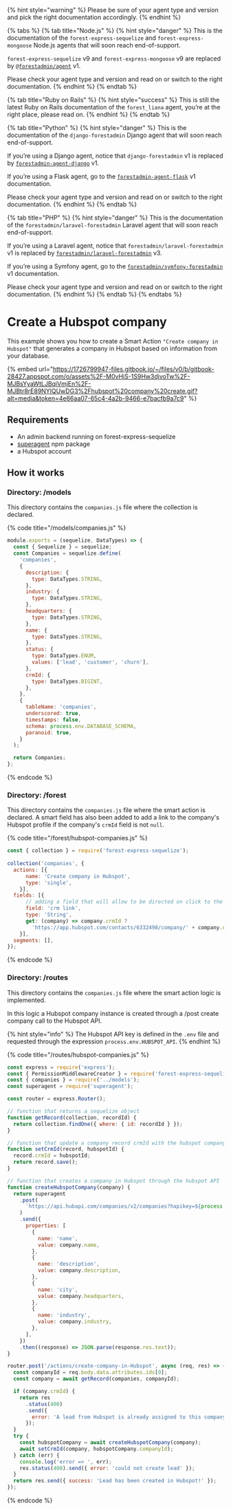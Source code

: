 {% hint style="warning" %}
Please be sure of your agent type and version and pick the right documentation accordingly.
{% endhint %}

{% tabs %}
{% tab title="Node.js" %}
{% hint style="danger" %}
This is the documentation of the `forest-express-sequelize` and `forest-express-mongoose` Node.js agents that will soon reach end-of-support.

`forest-express-sequelize` v9 and `forest-express-mongoose` v9 are replaced by [`@forestadmin/agent`](https://docs.forestadmin.com/developer-guide-agents-nodejs/) v1.

Please check your agent type and version and read on or switch to the right documentation.
{% endhint %}
{% endtab %}

{% tab title="Ruby on Rails" %}
{% hint style="success" %}
This is still the latest Ruby on Rails documentation of the `forest_liana` agent, you’re at the right place, please read on.
{% endhint %}
{% endtab %}

{% tab title="Python" %}
{% hint style="danger" %}
This is the documentation of the `django-forestadmin` Django agent that will soon reach end-of-support.

If you’re using a Django agent, notice that `django-forestadmin` v1 is replaced by [`forestadmin-agent-django`](https://docs.forestadmin.com/developer-guide-agents-python) v1.

If you’re using a Flask agent, go to the [`forestadmin-agent-flask`](https://docs.forestadmin.com/developer-guide-agents-python) v1 documentation.

Please check your agent type and version and read on or switch to the right documentation.
{% endhint %}
{% endtab %}

{% tab title="PHP" %}
{% hint style="danger" %}
This is the documentation of the `forestadmin/laravel-forestadmin` Laravel agent that will soon reach end-of-support.

If you’re using a Laravel agent, notice that `forestadmin/laravel-forestadmin` v1 is replaced by [`forestadmin/laravel-forestadmin`](https://docs.forestadmin.com/developer-guide-agents-php) v3.

If you’re using a Symfony agent, go to the [`forestadmin/symfony-forestadmin`](https://docs.forestadmin.com/developer-guide-agents-php) v1 documentation.

Please check your agent type and version and read on or switch to the right documentation.
{% endhint %}
{% endtab %}
{% endtabs %}

# Create a Hubspot company

This example shows you how to create a Smart Action `"Create company in Hubspot"` that generates a company in Hubspot based on information from your database.

<!-- markdown-link-check-disable -->

{% embed url="https://1726799947-files.gitbook.io/~/files/v0/b/gitbook-28427.appspot.com/o/assets%2F-M0vHiS-1S9Hw3djvoTw%2F-MJBsYyaWtLJBqiVmjEn%2F-MJBtr8rE89NYlQUwDG3%2Fhubspot%20company%20create.gif?alt=media&token=4e66aa07-65c4-4a2b-9466-e7bacfb9a7c9" %}

<!-- markdown-link-check-ensable -->

## Requirements

- An admin backend running on forest-express-sequelize
- [superagent](https://www.npmjs.com/package/superagent) npm package
- a Hubspot account

## How it works

### Directory: /models

This directory contains the `companies.js` file where the collection is declared.

{% code title="/models/companies.js" %}

```javascript
module.exports = (sequelize, DataTypes) => {
  const { Sequelize } = sequelize;
  const Companies = sequelize.define(
    'companies',
    {
      description: {
        type: DataTypes.STRING,
      },
      industry: {
        type: DataTypes.STRING,
      },
      headquarters: {
        type: DataTypes.STRING,
      },
      name: {
        type: DataTypes.STRING,
      },
      status: {
        type: DataTypes.ENUM,
        values: ['lead', 'customer', 'churn'],
      },
      crmId: {
        type: DataTypes.BIGINT,
      },
    },
    {
      tableName: 'companies',
      underscored: true,
      timestamps: false,
      schema: process.env.DATABASE_SCHEMA,
      paranoid: true,
    }
  );

  return Companies;
};
```

{% endcode %}

### Directory: /forest

This directory contains the `companies.js` file where the smart action is declared. A smart field has also been added to add a link to the company's Hubspot profile if the company's `crmId` field is not `null`.

{% code title="/forest/hubspot-companies.js" %}

```javascript
const { collection } = require('forest-express-sequelize');
​
collection('companies', {
  actions: [{
      name: 'Create company in Hubspot',
      type: 'single',
    }],
  fields: [{
      // adding a field that will allow to be directed on click to the company's profile in hubspot
      field: 'crm link',
      type: 'String',
      get: (company) => company.crmId ?
        'https://app.hubspot.com/contacts/6332498/company/' + company.dataValues.crmId : null
    }],
  segments: [],
});
```

{% endcode %}

### Directory: /routes

This directory contains the `companies.js` file where the smart action logic is implemented.&#x20;

In this logic a Hubspot company instance is created through a /post create company call to the Hubspot API.

{% hint style="info" %}
The Hubspot API key is defined in the `.env` file and requested through the expression `process.env.HUBSPOT_API`.
{% endhint %}

{% code title="/routes/hubspot-companies.js" %}

```javascript
const express = require('express');
const { PermissionMiddlewareCreator } = require('forest-express-sequelize');
const { companies } = require('../models');
const superagent = require('superagent');

const router = express.Router();

// function that returns a sequelize object
function getRecord(collection, recordId) {
  return collection.findOne({ where: { id: recordId } });
}

// function that update a company record crmId with the hubspot companyId
function setCrmId(record, hubspotId) {
  record.crmId = hubspotId;
  return record.save();
}

// function that creates a company in Hubspot through the hubspot API
function createHubspotCompany(company) {
  return superagent
    .post(
      `https://api.hubapi.com/companies/v2/companies?hapikey=${process.env.HUBSPOT_API}`
    )
    .send({
      properties: [
        {
          name: 'name',
          value: company.name,
        },
        {
          name: 'description',
          value: company.description,
        },
        {
          name: 'city',
          value: company.headquarters,
        },
        {
          name: 'industry',
          value: company.industry,
        },
      ],
    })
    .then((response) => JSON.parse(response.res.text));
}

router.post('/actions/create-company-in-Hubspot', async (req, res) => {
  const companyId = req.body.data.attributes.ids[0];
  const company = await getRecord(companies, companyId);

  if (company.crmId) {
    return res
      .status(400)
      .send({
        error: 'A lead from Hubspot is already assigned to this company',
      });
  }
  try {
    const hubspotCompany = await createHubspotCompany(company);
    await setCrmId(company, hubspotCompany.companyId);
  } catch (err) {
    console.log('error => ', err);
    res.status(400).send({ error: 'could not create lead' });
  }
  return res.send({ success: 'Lead has been created in Hubspot!' });
});
```

{% endcode %}
